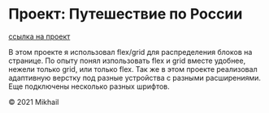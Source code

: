 # Проект: Путешествие по России

[ссылка на проект](https://kadochnikovmikhail.github.io/russian-travel/)

В этом проекте я использовал flex/grid для распределения блоков на странице. 
По опыту понял изпользовать flex и grid вместе удобнее, нежели только grid, или только flex.
Так же в этом проекте реализовал адаптивную верстку под разные устройства с разными расширениями.
Еще подключены несколько разных шрифтов.

© 2021 Mikhail